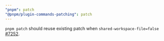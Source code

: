 ```yaml
---
"pnpm": patch
"@pnpm/plugin-commands-patching": patch
---
```


`pnpm patch` should reuse existing patch when `shared-workspace-file=false` [#7252](https://github.com/pnpm/pnpm/pull/7252).
